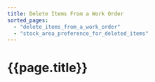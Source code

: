 ```yaml
---
title: Delete Items From a Work Order
sorted_pages:
  - "delete_items_from_a_work_order"
  - "stock_area_preference_for_deleted_items"
---
```

# {{page.title}}
